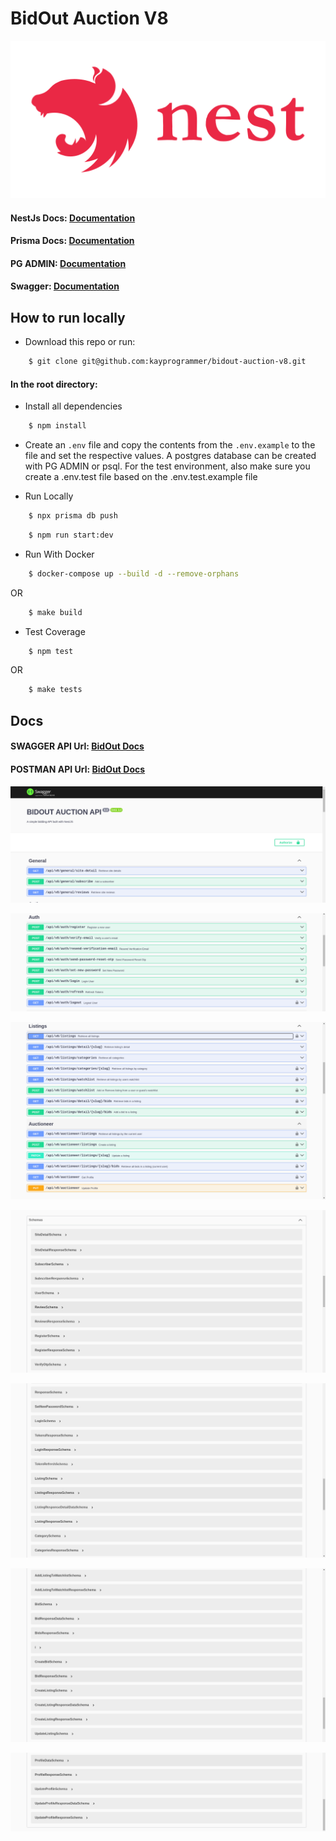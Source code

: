 # BidOut Auction V8

![alt text](https://github.com/kayprogrammer/bidout-auction-v8/blob/main/display/nest.png?raw=true)

#### NestJs Docs: [Documentation](https://docs.nestjs.com/)

#### Prisma Docs: [Documentation](https://www.prisma.io/docs)

#### PG ADMIN: [Documentation](https://pgadmin.org)

#### Swagger: [Documentation](https://swagger.io/docs/)

## How to run locally

- Download this repo or run:

```bash
    $ git clone git@github.com:kayprogrammer/bidout-auction-v8.git
```

#### In the root directory:

- Install all dependencies

```bash
    $ npm install
```

- Create an `.env` file and copy the contents from the `.env.example` to the file and set the respective values. A postgres database can be created with PG ADMIN or psql. For the test environment, also make sure you create a .env.test file based on the .env.test.example file

- Run Locally

```bash
    $ npx prisma db push
```

```bash
    $ npm run start:dev
```

- Run With Docker

```bash
    $ docker-compose up --build -d --remove-orphans
```

OR

```bash
    $ make build
```

- Test Coverage

```bash
    $ npm test
```

OR

```bash
    $ make tests
```

## Docs
#### SWAGGER API Url: [BidOut Docs](https://bidout-nestjs-api.vercel.app/)
#### POSTMAN API Url: [BidOut Docs](https://bit.ly/bidout-api)

![alt text](https://github.com/kayprogrammer/bidout-auction-v8/blob/main/display/display1.png?raw=true)

![alt text](https://github.com/kayprogrammer/bidout-auction-v8/blob/main/display/display2.png?raw=true)

![alt text](https://github.com/kayprogrammer/bidout-auction-v8/blob/main/display/display3.png?raw=true)

![alt text](https://github.com/kayprogrammer/bidout-auction-v8/blob/main/display/display4.png?raw=true)

![alt text](https://github.com/kayprogrammer/bidout-auction-v8/blob/main/display/display5.png?raw=true)

![alt text](https://github.com/kayprogrammer/bidout-auction-v8/blob/main/display/display6.png?raw=true)

![alt text](https://github.com/kayprogrammer/bidout-auction-v8/blob/main/display/display7.png?raw=true)
